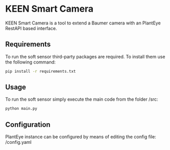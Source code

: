 # KEEN Smart Camera
KEEN Smart Camera is a tool to extend a Baumer camera with an PlantEye RestAPI based interface.

## Requirements
To run the soft sensor third-party packages are required. To install them use the following command:
```bash
pip install -r requirements.txt
```

## Usage
To run the soft sensor simply execute the main code from the folder /src:
```python
python main.py
```

## Configuration
PlantEye instance can be configured by means of editing the config file: /config.yaml
